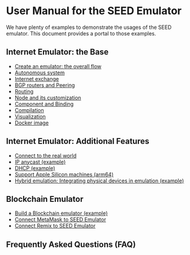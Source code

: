 # User Manual for the SEED Emulator

We have plenty of examples to demonstrate the usages of the SEED emulator.
This document provides a portal to those examples.


## Internet Emulator: the Base

  - [Create an emulator: the overall flow](./overall_flow.md)
  - [Autonomous system](./as.md)
  - [Internet exchange](./internet_exchange.md)
  - [BGP routers and Peering](./bgp.md) 
  - [Routing](./routing.md) 
  - [Node and its customization](./node.md)
  - [Component and Binding](./component.md) 
  - [Compilation](./compiler.md) 
  - [Visualization](./visualization.md)
  - [Docker image](./docker.md)


## Internet Emulator: Additional Features

  - [Connect to the real world](./bgp.md#connect-to-realworld)
  - [IP anycast (example)](../../examples/B03-ip-anycast/)
  - [DHCP (example)](../../examples/B10-dhcp/)
  - [Support Apple Silicon machines (arm64)](./docker.md#platform)
  - [Hybrid emulation: Integrating physical devices in emulation (example)](../examples/C03-bring-your-own-internet/)


## Blockchain Emulator
  
  - [Build a Blockchain emulator (example)]()
  - [Connect MetaMask to SEED Emulator](https://github.com/seed-labs/seed-labs/blob/master/manuals/emulator/metamask.md)
  - [Connect Remix to SEED Emulator](https://github.com/seed-labs/seed-labs/blob/master/manuals/emulator/remix.md)


## Frequently Asked Questions (FAQ)

  
